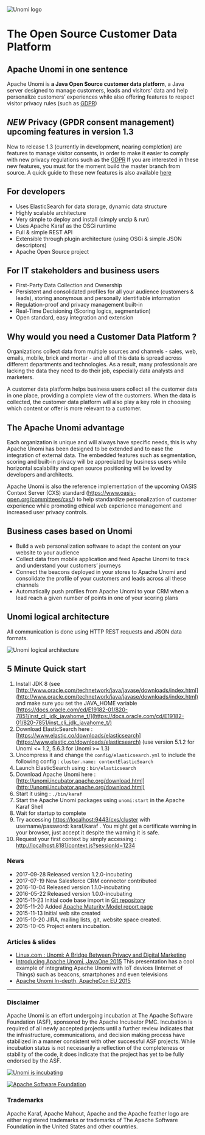 <!--
  ~ Licensed to the Apache Software Foundation (ASF) under one or more
  ~ contributor license agreements.  See the NOTICE file distributed with
  ~ this work for additional information regarding copyright ownership.
  ~ The ASF licenses this file to You under the Apache License, Version 2.0
  ~ (the "License"); you may not use this file except in compliance with
  ~ the License.  You may obtain a copy of the License at
  ~
  ~      http://www.apache.org/licenses/LICENSE-2.0
  ~
  ~ Unless required by applicable law or agreed to in writing, software
  ~ distributed under the License is distributed on an "AS IS" BASIS,
  ~ WITHOUT WARRANTIES OR CONDITIONS OF ANY KIND, either express or implied.
  ~ See the License for the specific language governing permissions and
  ~ limitations under the License.
  -->
  
![Unomi logo](images/apache-unomi-380x85.png)

# The Open Source Customer Data Platform

## Apache Unomi in one sentence
Apache Unomi is __a Java Open Source customer data platform__, a Java server designed to manage customers, 
leads and visitors’ data and help personalize customers’ experiences while also offering features to respect visitor
privacy rules (such as [GDPR](https://en.wikipedia.org/wiki/General_Data_Protection_Regulation))

## *NEW* Privacy (GPDR consent management) upcoming features in version 1.3
New to release 1.3 (currently in development, nearing completion) are features to manage visitor consents, in order to 
make it easier to comply with new privacy regulations such as the [GDPR](https://en.wikipedia.org/wiki/General_Data_Protection_Regulation)
If you are interested in these new features, you must for the moment build the master branch from source. A quick guide
to these new features is also available [here](versions/master/consent-api.html)

## For developers 
* Uses ElasticSearch for data storage, dynamic data structure
* Highly scalable architecture
* Very simple to deploy and install (simply unzip & run)
* Uses Apache Karaf as the OSGi runtime 
* Full & simple REST API
* Extensible through plugin architecture (using OSGi & simple JSON descriptors)
* Apache Open Source project

## For IT stakeholders and business users
* First-Party Data Collection and Ownership
* Persistent and consolidated profiles for all your audience (customers & leads), storing anonymous and personally 
identifiable information
* Regulation-proof and privacy management built-in 
* Real-Time Decisioning (Scoring logics, segmentation)
* Open standard, easy integration and extension

## Why would you need a Customer Data Platform ? 
Organizations collect data from multiple sources and channels - sales, web, emails, mobile, brick and mortar - and 
all of this data is spread across different departments and technologies. As a result, many professionals are lacking 
the data they need to do their job, especially data analysts and marketers.

A customer data platform helps business users collect all the customer data in one place, providing a complete view 
of the customers. When the data is collected, the customer data platform will also play a key role in choosing which 
content or offer is more relevant to a customer. 

## The Apache Unomi advantage 
Each organization is unique and will always have specific needs, this is why Apache Unomi has been designed to 
be extended and to ease the integration of external data. The embedded features such as segmentation, scoring and 
built-in privacy will be appreciated by business users while horizontal scalability and open source positioning will 
be loved by developers and architects. 

Apache Unomi is also the reference implementation of the upcoming OASIS Context Server (CXS) standard 
(https://www.oasis-open.org/committees/cxs/) to help standardize personalization of customer experience while promoting 
ethical web experience management and increased user privacy controls. 

## Business cases based on Unomi
* Build a web personalization software to adapt the content on your website to your audience
* Collect data from mobile application and feed Apache Unomi to track and understand your customers’ journeys 
* Connect the beacons deployed in your stores to Apache Unomi and consolidate the profile of your customers and leads across all these channels
* Automatically push profiles from Apache Unomi to your CRM when a lead reach a given number of points in one of your scoring plans

## Unomi logical architecture

All communication is done using HTTP REST requests and JSON data formats.

![Unomi logical architecture](images/unomi-logical-architecture-diagram.png)

## 5 Minute Quick start
1. Install JDK 8 (see [http://www.oracle.com/technetwork/java/javase/downloads/index.html](http://www.oracle.com/technetwork/java/javase/downloads/index.html) and make sure you set the JAVA_HOME variable [https://docs.oracle.com/cd/E19182-01/820-7851/inst_cli_jdk_javahome_t/](https://docs.oracle.com/cd/E19182-01/820-7851/inst_cli_jdk_javahome_t/)
2. Download ElasticSearch here : [https://www.elastic.co/downloads/elasticsearch](https://www.elastic.co/downloads/elasticsearch) (use version 5.1.2 for Unomi <= 1.2, 5.6.3 for Unomi >= 1.3)
3. Uncompress it and change the `config/elasticsearch.yml` to include the following config : `cluster.name: contextElasticSearch`
4. Launch ElasticSearch using : `bin/elasticsearch`
5. Download Apache Unomi here : [http://unomi.incubator.apache.org/download.html](http://unomi.incubator.apache.org/download.html)
6. Start it using : `./bin/karaf`
7. Start the Apache Unomi packages using `unomi:start` in the Apache Karaf Shell
8. Wait for startup to complete
9. Try accessing [https://localhost:9443/cxs/cluster](https://localhost:9443/cxs/cluster) with username/password: karaf/karaf . You might get a certificate warning in your browser, just accept it despite the warning it is safe.
10. Request your first context by simply accessing : [http://localhost:8181/context.js?sessionId=1234](http://localhost:8181/context.js?sessionId=1234)

### News

- 2017-09-28 Released version 1.2.0-incubating
- 2017-07-19 New Salesforce CRM connector contributed
- 2016-10-04 Released version 1.1.0-incubating
- 2016-05-22 Released version 1.0.0-incubating
- 2015-11-23 Initial code base import in [Git repository](source-repository.html) 
- 2015-11-20 Added [Apache Maturity Model report page](maturity-model-report.html)
- 2015-11-13 Initial web site created
- 2015-10-20 JIRA, mailing lists, git, website space created.
- 2015-10-05 Project enters incubation.

### Articles & slides

* [Linux.com : Unomi: A Bridge Between Privacy and Digital Marketing](http://www.linux.com/news/enterprise/cloud-computing/858418-unomi-a-bridge-between-privacy-and-digital-marketing)
* [Introducing Apache Unomi, JavaOne 2015](http://www.slideshare.net/sergehuber/introducing-apache-unomi-javaone-2015-session) This presentation has a cool example of integrating Apache Unomi with IoT devices (Internet of Things) such as beacons, smartphones and even televisions
* [Apache Unomi In-depth, ApacheCon EU 2015](http://www.slideshare.net/sergehuber/apache-unomi-in-depth-apachecon-eu-2015-session)

---

### Disclaimer

Apache Unomi is an effort undergoing incubation at The Apache Software Foundation (ASF), sponsored by the Apache Incubator PMC. Incubation is required 
of all newly accepted projects until a further review indicates that the infrastructure, communications, and decision making process have stabilized 
in a manner consistent with other successful ASF projects. While incubation status is not necessarily a reflection of the completeness or stability 
of the code, it does indicate that the project has yet to be fully endorsed by the ASF.

[![Unomi is incubating](images/incubator-logo.png)](http://incubator.apache.org)

[![Apache Software Foundation](https://www.apache.org/foundation/press/kit/asf_logo_url_small.png)](http://apache.org)

### Trademarks

Apache Karaf, Apache Mahout, Apache and the Apache feather logo are either registered trademarks or trademarks of The
 Apache Software Foundation in the United States and other countries.
